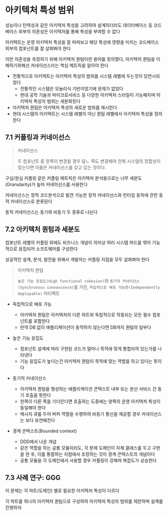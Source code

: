 # 아키텍처 특성 범위

성능이나 탄력성과 같은 아키텍처 특성을 고려하여 설계하더라도 데이터베이스 등 코드베이스 외부의 의존성은 아키텍처를 통해 특성을 부여할 수 없다

아키텍트는 운영 아키텍처 특성을 잘 따져보고 해당 특성에 영향을 미치는 코드베이스 외부의 컴포넌트를 잘 살펴봐야 한다

이런 의존성을 측정하기 위해 아키텍처 퀀텀이란 용어를 정의했다, 아키텍처 퀀텀을 이해하기위해선 커네이선스라는 핵심 메트릭을 알아야 한다

- 전통적으로 아키텍트는 아키텍처 특성의 범위를 시스템 레벨에 두는것이 당연시되었다
  - 전통적인 시스템은 모놀리식 기반이었기에 문제가 없었다
  - 현대 공학 기술과 마이크로서비스 등 다양한 아키텍처 스타일이 가능해지며 아키텍처 특성의 범위는 세분화된다
- 아키텍처 퀀텀은 아키텍처 특성의 새로운 범위를 제시한다
- 현대 시스템의 아키텍트는 시스템 레벨이 아닌 퀀텀 레벨에서 아키텍처 특성을 정의한다

## 7.1 커플링과 커네이선스

> 커네이선스
>
> 두 컴포넌트 중 한쪽이 변경될 경우 달ㄴ 쪽도 변경해야 전체 시스템의 정합성이 맞는다면 이들은 커네이선스를 갖고 있는 것이다.

구심/원심 커플링 같은 커플링 메트릭은 아키텍처 분석용으로는 너무 세분도(Granularity)가 높아 커네이선스를 사용한다

커네이선스는 정적 코드분석으로 발견 가능한 정적 커네이선스와 런타임 동작에 관한 동적 커네이선스로 분류된다

동적 커네이선스는 동기와 비동기 두 종류로 나뉜다

## 7.2 아키텍처 퀀텀과 세분도

컴포넌트 레벨의 커플링 외에도 비즈니스 개념이 의미상 여러 시스템 파드를 엮어 기능적으로 응집되어 소프트웨어를 구성한다

성공적인 설계, 분석, 발전을 위해서 개발자는 커플링 지점을 모두 살펴봐야 한다

> 아키텍처 퀀텀
>
> `높은 기능 응집도(High functional cohesion)`와 `동기적 커네이선스(Synchronous connascence)`를 가진, `독립적으로 배포 가능한(Independently deployable)` 아티팩트

- 독립적으로 배포 가능

  - 아키텍처 퀀텀은 아키텍처의 다른 파트와 독립적으로 작동되는 모든 필수 컴포넌트를 포함한다
  - 만약 DB 없이 애플리케이션이 동작하지 않는다면 DB까지 퀀텀의 일부다

- 높은 기능 응집도

  - 컴포넌트 설계에 따라 구현된 코드가 얼마나 목적에 맞게 통합되어 있는가를 나타낸다
  - 기능 응집도가 높다는건 아키텍처 퀀텀이 목적에 맞는 역할을 하고 있다는 뜻이다

- 동기적 커네이선스

  - 아키텍처 퀀텀을 형성하는 애플리케이션 콘텍스트 내부 또는 분선 서비스 간 동기 호출을 뜻한다
  - 한쪽이 다른 쪽을 기다린다면 호출하는 도중에는 양쪽의 운영 아키텍처 특성이 동일해야 한다
  - 메시지 큐를 두어 버퍼 역할을 수행하여 비동기 통신을 제공할 경우 커네이선스는 보다 유연해진다

- 경계 콘텍스트(Bounded context)
  - DDD에서 나온 개념
  - 같은 역할을 하는 공통 모듈이라도, 각 문제 도메인이 자체 클래스를 두고 구현을 한 후, 이를 통합하는 지점에서 조정하는 것이 경계 콘텍스트의 개념이다
  - 공통 모듈을 각 도메인에서 사용할 경우 커플링이 강해져 복잡도가 상승한다

## 7.3 사례 연구: GGG

이 문제는 각 파트(도메인) 별로 필요한 아키텍처 특성이 다르다

각 파트를 하나의 아키텍처 퀀텀으로 구성하여 아키텍처 특성의 범위를 제한하며 설계를 진행하자
